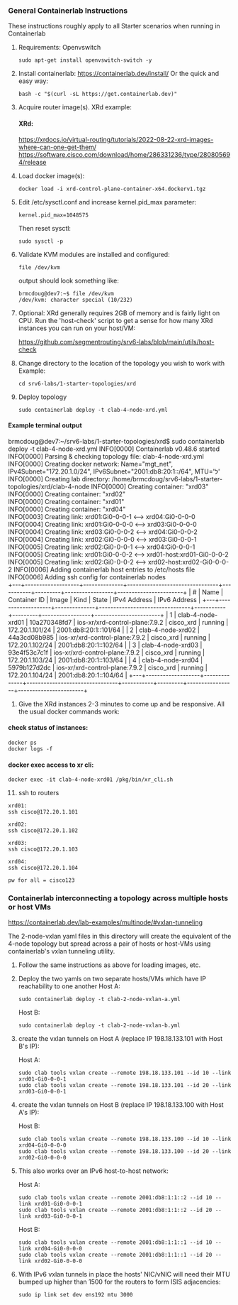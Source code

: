 ### General Containerlab Instructions
These instructions roughly apply to all Starter scenarios when running in Containerlab
   
1. Requirements: Openvswitch
   ```
   sudo apt-get install openvswitch-switch -y
   ```
   
2. Install containerlab: https://containerlab.dev/install/
   Or the quick and easy way:
   ```
   bash -c "$(curl -sL https://get.containerlab.dev)"
   ```

3. Acquire router image(s). XRd example:
   
   #### XRd:
   https://xrdocs.io/virtual-routing/tutorials/2022-08-22-xrd-images-where-can-one-get-them/
   https://software.cisco.com/download/home/286331236/type/280805694/release


4. Load docker image(s):
   ```
   docker load -i xrd-control-plane-container-x64.dockerv1.tgz 
   ``` 

5. Edit /etc/sysctl.conf and increase kernel.pid_max parameter:
   ```
   kernel.pid_max=1048575
   ```
   Then reset sysctl: 
   ```
   sudo sysctl -p
   ```
     
6. Validate KVM modules are installed and configured:
   ```
   file /dev/kvm
   ```
   output should look something like:
   ```
   brmcdoug@dev7:~$ file /dev/kvm
   /dev/kvm: character special (10/232)
   ```
7. Optional: XRd generally requires 2GB of memory and is fairly light on CPU. Run the 'host-check' script to get a sense for how many XRd instances you can run on your host/VM: 

    https://github.com/segmentrouting/srv6-labs/blob/main/utils/host-check

8.  Change directory to the location of the topology you wish to work with
    Example: 
    ```
    cd srv6-labs/1-starter-topologies/xrd
    ```
   
9.  Deploy topology
    ```
    sudo containerlab deploy -t clab-4-node-xrd.yml
    ```

#### Example terminal output
brmcdoug@dev7:~/srv6-labs/1-starter-topologies/xrd$ sudo containerlab deploy -t clab-4-node-xrd.yml
INFO[0000] Containerlab v0.48.6 started                 
INFO[0000] Parsing & checking topology file: clab-4-node-xrd.yml 
INFO[0000] Creating docker network: Name="mgt_net", IPv4Subnet="172.20.1.0/24", IPv6Subnet="2001:db8:20:1::/64", MTU='ל' 
INFO[0000] Creating lab directory: /home/brmcdoug/srv6-labs/1-starter-topologies/xrd/clab-4-node 
INFO[0000] Creating container: "xrd03"                  
INFO[0000] Creating container: "xrd02"                  
INFO[0000] Creating container: "xrd01"                  
INFO[0000] Creating container: "xrd04"                  
INFO[0003] Creating link: xrd01:Gi0-0-0-1 <--> xrd04:Gi0-0-0-0 
INFO[0004] Creating link: xrd01:Gi0-0-0-0 <--> xrd03:Gi0-0-0-0 
INFO[0004] Creating link: xrd03:Gi0-0-0-2 <--> xrd04:Gi0-0-0-2 
INFO[0004] Creating link: xrd02:Gi0-0-0-0 <--> xrd03:Gi0-0-0-1 
INFO[0005] Creating link: xrd02:Gi0-0-0-1 <--> xrd04:Gi0-0-0-1 
INFO[0005] Creating link: xrd01:Gi0-0-0-2 <--> xrd01-host:xrd01-Gi0-0-0-2 
INFO[0005] Creating link: xrd02:Gi0-0-0-2 <--> xrd02-host:xrd02-Gi0-0-0-2 
INFO[0006] Adding containerlab host entries to /etc/hosts file 
INFO[0006] Adding ssh config for containerlab nodes     
+---+-------------------+--------------+--------------------------------+-----------+---------+-----------------+-----------------------+
| # |       Name        | Container ID |             Image              |   Kind    |  State  |  IPv4 Address   |     IPv6 Address      |
+---+-------------------+--------------+--------------------------------+-----------+---------+-----------------+-----------------------+
| 1 | clab-4-node-xrd01 | 10a270348fd7 | ios-xr/xrd-control-plane:7.9.2 | cisco_xrd | running | 172.20.1.101/24 | 2001:db8:20:1::101/64 |
| 2 | clab-4-node-xrd02 | 44a3cd08b985 | ios-xr/xrd-control-plane:7.9.2 | cisco_xrd | running | 172.20.1.102/24 | 2001:db8:20:1::102/64 |
| 3 | clab-4-node-xrd03 | 93e4f53c7c1f | ios-xr/xrd-control-plane:7.9.2 | cisco_xrd | running | 172.20.1.103/24 | 2001:db8:20:1::103/64 |
| 4 | clab-4-node-xrd04 | 5979b127d2dc | ios-xr/xrd-control-plane:7.9.2 | cisco_xrd | running | 172.20.1.104/24 | 2001:db8:20:1::104/64 |
+---+-------------------+--------------+--------------------------------+-----------+---------+-----------------+-----------------------+

1.  Give the XRd instances 2-3 minutes to come up and be responsive. All the usual docker commands work:

#### check status of instances:
```
docker ps
docker logs -f 
```
#### docker exec access to xr cli:
```
docker exec -it clab-4-node-xrd01 /pkg/bin/xr_cli.sh
```

11. ssh to routers
```
xrd01:
ssh cisco@172.20.1.101

xrd02:
ssh cisco@172.20.1.102

xrd03:
ssh cisco@172.20.1.103

xrd04:
ssh cisco@172.20.1.104

pw for all = cisco123
```

### Containerlab interconnecting a topology across multiple hosts or host VMs
https://containerlab.dev/lab-examples/multinode/#vxlan-tunneling

The 2-node-vxlan yaml files in this directory will create the equivalent of the 4-node topology but spread across a pair of hosts or host-VMs using containerlab's vxlan tunneling utility.

1. Follow the same instructions as above for loading images, etc.
   
2. Deploy the two yamls on two separate hosts/VMs which have IP reachability to one another
   Host A:
   ```
   sudo containerlab deploy -t clab-2-node-vxlan-a.yml
   ```
   Host B:
   ```
   sudo containerlab deploy -t clab-2-node-vxlan-b.yml
   ```

3. create the vxlan tunnels on Host A (replace IP 198.18.133.101 with Host B's IP):

   Host A:
   ```
   sudo clab tools vxlan create --remote 198.18.133.101 --id 10 --link xrd01-Gi0-0-0-1
   sudo clab tools vxlan create --remote 198.18.133.101 --id 20 --link xrd03-Gi0-0-0-1
   ```

4. create the vxlan tunnels on Host B (replace IP 198.18.133.100 with Host A's IP):

   Host B:
   ```
   sudo clab tools vxlan create --remote 198.18.133.100 --id 10 --link xrd04-Gi0-0-0-0
   sudo clab tools vxlan create --remote 198.18.133.100 --id 20 --link xrd02-Gi0-0-0-0
   ```

5. This also works over an IPv6 host-to-host network:

   Host A:
   ```
   sudo clab tools vxlan create --remote 2001:db8:1:1::2 --id 10 --link xrd01-Gi0-0-0-1
   sudo clab tools vxlan create --remote 2001:db8:1:1::2 --id 20 --link xrd03-Gi0-0-0-1
   ```

   Host B:
   ```
   sudo clab tools vxlan create --remote 2001:db8:1:1::1 --id 10 --link xrd04-Gi0-0-0-0
   sudo clab tools vxlan create --remote 2001:db8:1:1::1 --id 20 --link xrd02-Gi0-0-0-0
   ```

6. With IPv6 vxlan tunnels in place the hosts' NIC/vNIC will need their MTU bumped up higher than 1500 for the routers to form ISIS adjacencies:

   ```
   sudo ip link set dev ens192 mtu 3000
   ```